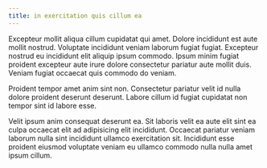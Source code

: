 ```yaml
---
title: in exercitation quis cillum ea
---
```


Excepteur mollit aliqua cillum cupidatat qui amet. Dolore incididunt est aute mollit nostrud. Voluptate incididunt veniam laborum fugiat fugiat. Excepteur nostrud eu incididunt elit aliquip ipsum commodo. Ipsum minim fugiat proident excepteur aute irure dolore consectetur pariatur aute mollit duis. Veniam fugiat occaecat quis commodo do veniam.

Proident tempor amet anim sint non. Consectetur pariatur velit id nulla dolore proident deserunt deserunt. Labore cillum id fugiat cupidatat non tempor sint id labore esse.

Velit ipsum anim consequat deserunt ea. Sit laboris velit ea aute elit sint ea culpa occaecat elit ad adipisicing elit incididunt. Occaecat pariatur veniam laborum nulla sint incididunt ullamco exercitation sit. Incididunt esse proident eiusmod voluptate veniam eu ullamco commodo nulla nulla amet ipsum cillum.